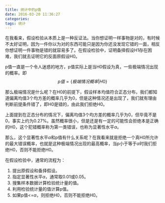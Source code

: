 ```yaml
---
title: 统计中的p值
date: 2016-03-20 11:36:27
categories:
tags: 统计
---
```


在我看来，假设检验从本质上是一种反证法。当你想证明一样事物是对的，有时候不太好证明，因为一件你以为对的东西可能只是因为你还没发现它错的一面，相反你想证明一件事物是错的就容易多了。在假设检验中，证明备择假设H1存在困难，我们就去证明它的反面原假设H0。

<!-- more -->

p值一直是一个令人迷惑的地方，p值实际上是当H0假设为真，一些极端情况出现的概率。即
$$
p值 = \{极端情况概率|H0\}
$$

那么极端情况是什么呢？在H0的前提下，假设样本均值符合正态分布，我们都知道偏离均值3个均方差的概率几乎为0，但是这种情况还是出现了，我们就有理由判断前提条件错了，即H0是错的，由此我们拒绝H0。

上面提到在正态分布的情况下，偏离均值3个均方差的概率几乎为0，但毕竟不是0，事实上约为0.27%。虽然概率很小，但是还是有一定的可能性会拒绝本是正确的H0，这个犯错概率称为第一类错误，也称为显著性水平$\alpha$。

那么，这个显著性水平$\alpha$和p值有什么关系呢？在我看来就是拒绝一个真H0所允许的最大错误概率，也就是这种极端情况出现的最高概率，当p小于等于$\alpha$时我们拒绝H0，否则不能拒绝H0。

在假设检验中，通常的流程为：
1. 提出原假设和备择假设。
2. 指定显著性水平$\alpha$，通常取0.01或0.05。
3. 搜集样本数据计算检验统计量的值。
4. 利用检验统计量的值计算p值。
5. 如果p值<=$\alpha$，则拒绝H0，否则不能拒绝H0。
